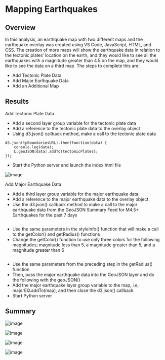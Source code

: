 # Mapping Earthquakes

## Overview
In this analysis, an earthquake map with two different maps and the earthquake overlay was created using VS Code, JavaScript, HTML, and CSS. The creation of more maps will show the earthquake data in relation to the tectonic plates’ location on the earth, and they would like to see all the earthquakes with a magnitude greater than 4.5 on the map, and they would like to see the data on a third map. The steps to complete this are:

- Add Tectonic Plate Data
- Add Major Earthquake Data
- Add an Additional Map

## Results

Add Tectonic Plate Data
- Add a second layer group variable for the tectonic plate data
- Add a reference to the tectonic plate data to the overlay object
- Using d3.json() callback method, make a call to the tectonic plate data
```
d3.json(tpBoundariesURL).then(function(data) {
    console.log(data);
    L.geoJSON(data).addTo(tectonicPlates);
});
```
- Start the Python server and launch the index.html file
 
![image](https://user-images.githubusercontent.com/67409852/146695296-11a77209-d79b-4f1f-a242-3af0b1c73837.png)

Add Major Earthquake Data
- Add a third layer group variable for the major earthquake data
- Add a reference to the major earthquake data to the overlay object
- Use the d3.json() callback method to make a call to the major earthquake data from the GeoJSON Summary Feed for M4.5+ Earthquakes for the past 7 days
```

```
- Use the same parameters in the styleInfo() function that will make a call to the getColor() and getRadius() functions
- Change the getColor() function to use only three colors for the following magnitudes; magnitude less than 5, a magnitude greater than 5, and a magnitude greater than 6
```

```
- Use the same parameters from the preceding step in the getRadius() function
- Then, pass the major earthquake data into the GeoJSON layer and do the following with the geoJSON()
- Add the major earthquake layer group variable to the map, i.e, majorEQ.addTo(map), and then close the d3.json() callback
- Start Python server

## Summary

![image](https://user-images.githubusercontent.com/67409852/146695276-277fa2e9-ac54-4531-b56b-aac8453f5541.png)

![image](https://user-images.githubusercontent.com/67409852/146695321-2466b66d-115a-42ea-bd79-f2fbb817cab8.png)

![image](https://user-images.githubusercontent.com/67409852/146695348-ad137d4f-1b5f-4494-a278-f7e35ba371a4.png)

![image](https://user-images.githubusercontent.com/67409852/146695372-dd0232c2-a5ce-423f-a808-d411af042bc2.png)
